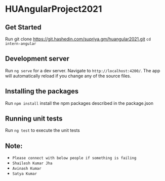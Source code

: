 
# HUAngularProject2021

## Get Started
Run git clone https://git.hashedin.com/supriya.gm/huangular2021.git
`cd intern-angular`


## Development server

Run `ng serve` for a dev server. Navigate to `http://localhost:4200/`. The app will automatically reload if you change any of the source files.

## Installing the packages

Run `npm install` install the npm packages described in the package.json

## Running unit tests

Run `ng test` to execute the unit tests 

## Note:
- `Please connect with below people if something is failing`
- `Shailesh Kumar Jha`
- `Avinash Kumar`
- `Satya Kumar`